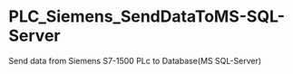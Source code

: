 # PLC_Siemens_SendDataToMS-SQL-Server
Send data from Siemens S7-1500 PLc to Database(MS SQL-Server)
